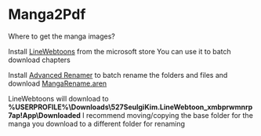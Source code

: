 # Manga2Pdf

Where to get the manga images?

Install [LineWebtoons](https://www.microsoft.com/en-gb/p/linewebtoon/9nxs7xr34l4m) from the microsoft store
You can use it to batch download chapters

Install [Advanced Renamer](https://www.advancedrenamer.com/down/?obj=10) to batch rename the folders and files and download [MangaRename.aren](https://raw.githubusercontent.com/theTwist84/Manga2Pdf/master/Tools/MangaRename.aren)

LineWebtoons will download to **%USERPROFILE%\Downloads\527SeulgiKim.LineWebtoon_xmbprwmnrp7ap!App\Downloaded**
I recommend moving/copying the base folder for the manga you download to a different folder for renaming
